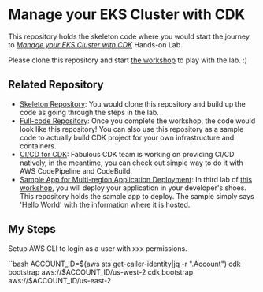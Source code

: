 # Manage your EKS Cluster with CDK
This repository holds the skeleton code where you would start the journey to *[Manage your EKS Cluster with CDK](http://demogo-multiregion-eks.s3-website.ap-northeast-2.amazonaws.com/ko/)* Hands-on Lab.

Please clone this repository and start [the workshop](http://demogo-multiregion-eks.s3-website.ap-northeast-2.amazonaws.com/ko/) to play with the lab. :)


## Related Repository
* [Skeleton Repository](https://github.com/yjw113080/aws-cdk-eks-multi-region-skeleton): You would clone this repository and build up the code as going through the steps in the lab.
* [Full-code Repository](https://github.com/yjw113080/aws-cdk-eks-multi-region): Once you complete the workshop, the code would look like this repository! You can also use this repository as a sample code to actually build CDK project for your own infrastructure and containers.
* [CI/CD for CDK](https://github.com/yjw113080/aws-cdk-multi-region-cicd): Fabulous CDK team is working on providing CI/CD natively, in the meantime, you can check out simple way to do it with AWS CodePipeline and CodeBuild.
* [Sample App for Multi-region Application Deployment](https://github.com/yjw113080/aws-cdk-multi-region-sample-app): In third lab of [this workshop](http://demogo-multiregion-eks.s3-website.ap-northeast-2.amazonaws.com/ko/), you will deploy your application in your developer's shoes. This repository holds the sample app to deploy. The sample simply says 'Hello World' with the information where it is hosted.


## My Steps

Setup AWS CLI to login as a user with xxx permissions.

``bash
ACCOUNT_ID=$(aws sts get-caller-identity|jq -r ".Account")
cdk bootstrap aws://$ACCOUNT_ID/us-west-2
cdk bootstrap aws://$ACCOUNT_ID/us-east-2
```